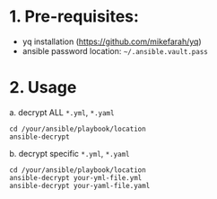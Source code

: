 # 1. Pre-requisites:
- yq installation (https://github.com/mikefarah/yq)
- ansible password location: `~/.ansible.vault.pass`

# 2. Usage
a. decrypt ALL `*.yml`, `*.yaml`

```
cd /your/ansible/playbook/location
ansible-decrypt
```

b. decrypt specific `*.yml`, `*.yaml`

```
cd /your/ansible/playbook/location
ansible-decrypt your-yml-file.yml
ansible-decrypt your-yaml-file.yaml
```